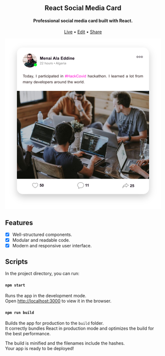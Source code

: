 <div align="center">
<h2 align="center">React Social Media Card</h2>
<h4 align="center">Professional social media card built with React.</h4>
<div>

[Live](https://jp8o9.csb.app/) • 
[Edit](https://codesandbox.io/s/amazing-forest-jp8o9/) •
[Share](https://twitter.com/intent/tweet?text=React%20Fancy%20Card20%made%20by%20Ala%20Eddine)

</div>

<img src="mockup/Social-Card.png"/>
</div>

## Features

- [x] Well-structured components.
- [x] Modular and readable code.
- [x] Modern and responsive user interface.

## Scripts

In the project directory, you can run:

#### `npm start`

Runs the app in the development mode.<br />
Open [http://localhost:3000](http://localhost:3000) to view it in the browser.

#### `npm run build`

Builds the app for production to the `build` folder.<br />
It correctly bundles React in production mode and optimizes the build for the best performance.

The build is minified and the filenames include the hashes.<br />
Your app is ready to be deployed!
